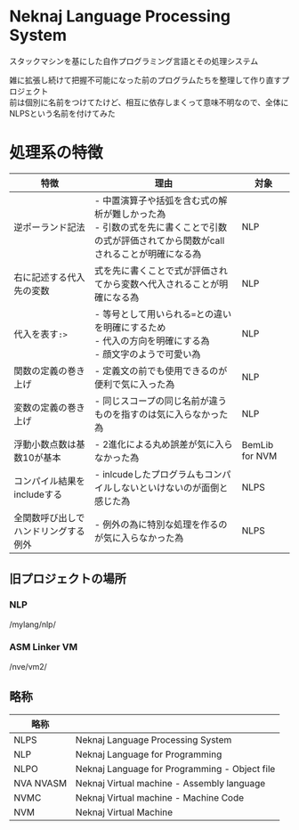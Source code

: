 # Neknaj Language Processing System

スタックマシンを基にした自作プログラミング言語とその処理システム

雑に拡張し続けて把握不可能になった前のプログラムたちを整理して作り直すプロジェクト  
前は個別に名前をつけてたけど、相互に依存しまくって意味不明なので、全体にNLPSという名前を付けてみた  


# 処理系の特徴
| 特徴 | 理由 | 対象 |
| -- | -- | -- |
| 逆ポーランド記法 | - 中置演算子や括弧を含む式の解析が難しかった為<br> - 引数の式を先に書くことで引数の式が評価されてから関数がcallされることが明確になる為 | NLP |
| 右に記述する代入先の変数 | 式を先に書くことで式が評価されてから変数へ代入されることが明確になる為 | NLP |
| 代入を表す`:>` | - 等号として用いられる`=`との違いを明確にするため<br> - 代入の方向を明確にする為<br> - 顔文字のようで可愛い為  | NLP |
| 関数の定義の巻き上げ | - 定義文の前でも使用できるのが便利で気に入った為 | NLP |
| 変数の定義の巻き上げ | - 同じスコープの同じ名前が違うものを指すのは気に入らなかった為 | NLP |
| 浮動小数点数は基数10が基本 | - 2進化による丸め誤差が気に入らなかった為 | BemLib for NVM |
| コンパイル結果をincludeする | - inlcudeしたプログラムもコンパイルしないといけないのが面倒と感じた為 | NLPS |
| 全関数呼び出しでハンドリングする例外 | - 例外の為に特別な処理を作るのが気に入らなかった為 | NLPS |

## 旧プロジェクトの場所
### NLP
/mylang/nlp/
### ASM Linker VM
/nve/vm2/

## 略称
| 略称 | |
| -- | -- |
| NLPS | Neknaj Language Processing System |
| NLP | Neknaj Language for Programming |
| NLPO | Neknaj Language for Programming - Object file |
| NVA NVASM | Neknaj Virtual machine - Assembly language |
| NVMC | Neknaj Virtual machine - Machine Code |
| NVM | Neknaj Virtual Machine |